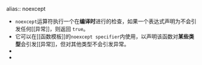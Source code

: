 alias:: noexcept

- `noexcept`运算符执行一个在**编译时**进行的检查，如果一个表达式声明为不会引发任何[[异常]]，则返回 `true`。
- 它可以在[[函数模板]]的`noexcept specifier`内使用，以声明该函数对**某些类型**会引发[[异常]]，但对其他类型不会引发异常。
-
-